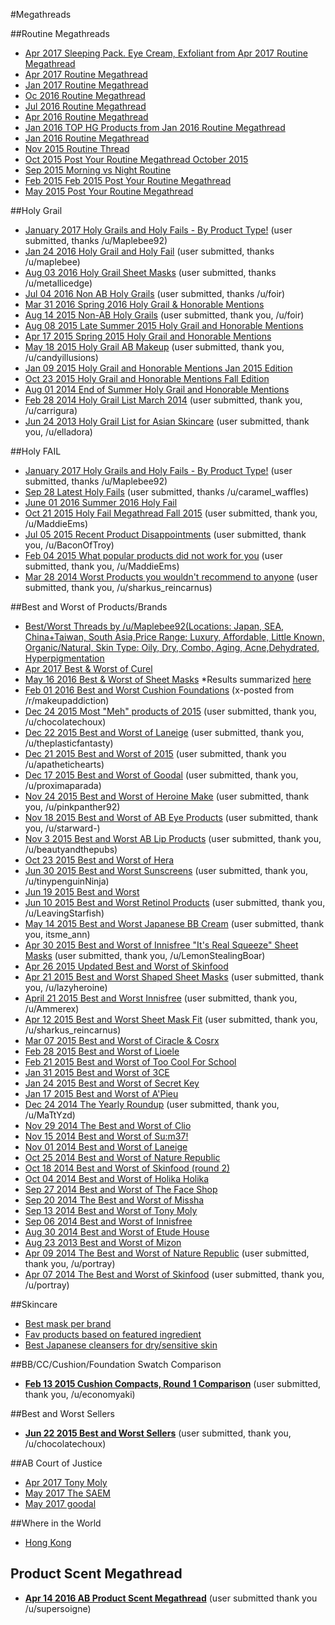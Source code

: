 #Megathreads


##Routine Megathreads
* [Apr 2017 Sleeping Pack. Eye Cream, Exfoliant from Apr 2017 Routine Megathread](http://bit.ly/2prjbFj)
* [Apr 2017 Routine Megathread](http://bit.ly/2oI5JQa)
* [Jan 2017 Routine Megathread](http://bit.ly/2puQfOP/)
* [Oc 2016 Routine Megathread](http://bit.ly/2qp56HU)
* [Jul 2016 Routine Megathread](http://bit.ly/2pI3uwB)
* [Apr 2016 Routine Megathread](http://bit.ly/2oRXzjF)
* [Jan 2016 TOP HG Products from Jan 2016 Routine Megathread](http://bit.ly/2puKYXk)
* [Jan 2016 Routine Megathread](http://bit.ly/2prdUxs)
* [Nov 2015 Routine Thread](http://bit.ly/2pI4Cjs)
* [Oct 2015 Post Your Routine Megathread October 2015](http://bit.ly/2oVe3It)
* [Sep 2015 Morning vs Night Routine](http://bit.ly/2oV3B3F)
* [Feb 2015 Feb 2015 Post Your Routine Megathread](http://bit.ly/2pI3Sv3)
* [May 2015 Post Your Routine Megathread](http://bit.ly/2qp71My)



##Holy Grail
* [January 2017 Holy Grails and Holy Fails - By Product Type!](http://bit.ly/2qfXpar) (user submitted, thanks /u/Maplebee92)
* [Jan 24 2016 Holy Grail and Holy Fail](http://bit.ly/2qfXpar) (user submitted, thanks /u/maplebee)
* [Aug 03 2016 Holy Grail Sheet Masks](http://bit.ly/2pv4rY9) (user submitted, thanks /u/metallicedge)
* [Jul 04 2016 Non AB Holy Grails](http://bit.ly/2oHSj6G) (user submitted, thanks /u/foir)
* [Mar 31 2016 Spring 2016 Holy Grail & Honorable Mentions](http://bit.ly/2pv4p2m)
* [Aug 14 2015 Non-AB Holy Grails](http://bit.ly/2oVeJh3) (user submitted, thank you, /u/foir)
* [Aug 08 2015 Late Summer 2015 Holy Grail and Honorable Mentions](http://bit.ly/2prgDHa)
* [Apr 17 2015 Spring 2015 Holy Grail and Honorable Mentions](http://bit.ly/2oRM8Iy)
* [May 18 2015 Holy Grail AB Makeup](http://bit.ly/2qhApF9) (user submitted, thank you, /u/candyillusions)
* [Jan 09 2015 Holy Grail and Honorable Mentions Jan 2015 Edition](http://bit.ly/2pfi4Kj)
* [Oct 23 2015 Holy Grail and Honorable Mentions Fall Edition](http://bit.ly/2oUYfFL)
* [Aug 01 2014 End of Summer Holy Grail and Honorable Mentions](http://bit.ly/2pfbdR2)
* [Feb 28 2014 Holy Grail List March 2014](http://bit.ly/2qoTmEY) (user submitted, thank you, /u/carrigura)
* [Jun 24 2013 Holy Grail List for Asian Skincare](http://bit.ly/2pfcAPP) (user submitted, thank you, /u/elladora)

##Holy FAIL
* [January 2017 Holy Grails and Holy Fails - By Product Type!](http://bit.ly/2qfXpar) (user submitted, thanks /u/Maplebee92)
* [Sep 28 Latest Holy Fails](http://bit.ly/2oS7TYF) (user submitted, thanks /u/caramel_waffles)
* [June 01 2016 Summer 2016 Holy Fail](http://bit.ly/2oRK43o)
* [Oct 21 2015 Holy Fail Megathread Fall 2015](http://bit.ly/2qfMVYz) (user submitted, thank you, /u/MaddieEms)
* [Jul 05 2015 Recent Product Disappointments](http://bit.ly/2pHXu6P) (user submitted, thank you, /u/BaconOfTroy)
* [Feb 04 2015 What popular products did not work for you](http://bit.ly/2oRK8Aa) (user submitted, thank you, /u/MaddieEms)
* [Mar 28 2014 Worst Products you wouldn't recommend to anyone](http://bit.ly/2puXA0z) (user submitted, thank you, /u/sharkus_reincarnus)

##Best and Worst of Products/Brands
* [Best/Worst Threads by /u/Maplebee92(Locations: Japan, SEA, China+Taiwan, South Asia,Price Range: Luxury, Affordable, Little Known, Organic/Natural, Skin Type: Oily, Dry, Combo, Aging, Acne,Dehydrated, Hyperpigmentation](https://www.reddit.com/r/AsianBeauty/comments/67i4sz/psadiscussion_bestworst_of_thread_launch/?st=j2kmeazy&sh=190c53af)
* [Apr 2017 Best & Worst of Curel](http://bit.ly/2oRV40I)
* [May 16 2016 Best & Worst of Sheet Masks](http://bit.ly/2prlmbV) *Results summarized [here](http://bit.ly/2puSD8k)
* [Feb 01 2016 Best and Worst Cushion Foundations](http://bit.ly/2qp4fGW) (x-posted from /r/makeupaddiction)
* [Dec 24 2015 Most "Meh" products of 2015](http://bit.ly/2qoXSUc) (user submitted, thank you, /u/chocolatechoux)
* [Dec 22 2015 Best and Worst of Laneige](http://bit.ly/2qfSAxO) (user submitted, thank you, /u/theplasticfantasty)
* [Dec 21 2015 Best and Worst of 2015](http://bit.ly/2qfPsSw) (user submitted, thank you /u/apathetichearts)
* [Dec 17 2015 Best and Worst of Goodal](http://bit.ly/2qp91nZ) (user submitted, thank you, /u/proximaparada)
* [Nov 24 2015 Best and Worst of Heroine Make](http://bit.ly/2oV9GgE) (user submitted, thank you, /u/pinkpanther92)
* [Nov 18 2015 Best and Worst of AB Eye Products](http://bit.ly/2qg1hrR) (user submitted, thank you, /u/starward-)
* [Nov 3 2015 Best and Worst AB Lip Products](http://bit.ly/2oRVGTV) (user submitted, thank you, /u/beautyandthepubs)
* [Oct 23 2015 Best and Worst of Hera](http://bit.ly/2qp69Hw)
* [Jun 30 2015 Best and Worst Sunscreens](http://bit.ly/2oHS5wu) (user submitted, thank you, /u/tinypenguinNinja)
* [Jun 19 2015 Best and Worst](http://bit.ly/2qp84fs)
* [Jun 10 2015 Best and Worst Retinol Products](http://bit.ly/2qhuQqn) (user submitted, thank you, /u/LeavingStarfish)
* [May 14 2015 Best and Worst Japanese BB Cream](http://bit.ly/2pHT2Fb) (user submitted, thank you, itsme_ann)
* [Apr 30 2015 Best and Worst of Innisfree "It's Real Squeeze" Sheet Masks](http://bit.ly/2oRZoNx) (user submitted, thank you, /u/LemonStealingBoar)
* [Apr 26 2015 Updated Best and Worst of Skinfood](http://bit.ly/2oVgTx0)
* [Apr 21 2015 Best and Worst Shaped Sheet Masks](http://bit.ly/2oI5ODt) (user submitted, thank you, /u/lazyheroine)
* [April 21 2015 Best and Worst Innisfree](http://bit.ly/2qhIoC1) (user submitted, thank you, /u/Ammerex)
* [Apr 12 2015 Best and Worst Sheet Mask Fit](http://bit.ly/2pr4XUX) (user submitted, thank you, /u/sharkus_reincarnus)
* [Mar 07 2015 Best and Worst of Ciracle & Cosrx](http://bit.ly/2qhRTB9)
* [Feb 28 2015 Best and Worst of Lioele](http://bit.ly/2oV91vr)
* [Feb 21 2015 Best and Worst of Too Cool For School](http://bit.ly/2pHZg7T)
* [Jan 31 2015 Best and Worst of 3CE](http://bit.ly/2oVgQRK)
* [Jan 24 2015 Best and Worst of Secret Key](http://bit.ly/2qp33DD)
* [Jan 17 2015 Best and Worst of A'Pieu](http://bit.ly/2qhH2aj)
* [Dec 24 2014 The Yearly Roundup](http://bit.ly/2prqHzO) (user submitted, thank you, /u/MaTtYzd)
* [Nov 29 2014 The Best and Worst of Clio](http://bit.ly/2pI83XB)
* [Nov 15 2014 Best and Worst of Su:m37!](http://bit.ly/2oHPnY2)
* [Nov 01 2014 Best and Worst of Laneige](http://bit.ly/2oI0YX2)
* [Oct 25 2014 Best and Worst of Nature Republic](http://bit.ly/2qhH2aj)
* [Oct 18 2014 Best and Worst of Skinfood \(round 2\)](http://bit.ly/2oUYW1P)
* [Oct 04 2014 Best and Worst of Holika Holika](http://bit.ly/2oS2QHD)
* [Sep 27 2014 Best and Worst of The Face Shop](http://bit.ly/2oHSLSC)
* [Sep 20 2014 The Best and Worst of Missha](http://bit.ly/2pHZnAl)
* [Sep 13 2014 Best and Worst of Tony Moly](http://bit.ly/2pHY8B)
* [Sep 06 2014 Best and Worst of Innisfree](http://bit.ly/2qhw6tz)
* [Aug 30 2014 Best and Worst of Etude House](http://bit.ly/2prwB4l)
* [Aug 23 2013 Best and Worst of Mizon](http://bit.ly/2prr7qe)
* [Apr 09 2014 The Best and Worst of Nature Republic](http://bit.ly/2qfUAWO) (user submitted, thank you, /u/portray)
* [Apr 07 2014 The Best and Worst of Skinfood](http://bit.ly/2qfPfPf) (user submitted, thank you, /u/portray)


##Skincare
* [Best mask per brand](http://bit.ly/2qoZ6yT)
* [Fav products based on featured ingredient](http://bit.ly/2oS5IUX)
* [Best Japanese cleansers for dry/sensitive skin](http://bit.ly/2qfYMpm)

##BB/CC/Cushion/Foundation Swatch Comparison
* [**Feb 13 2015 Cushion Compacts, Round 1 Comparison**](http://bit.ly/2oHRNFL) (user submitted, thank you, /u/economyaki)

##Best and Worst Sellers
* [**Jun 22 2015 Best and Worst Sellers**](http://bit.ly/2oRSQhC) (user submitted, thank you, /u/chocolatechoux)

##AB Court of Justice
* [Apr 2017 Tony Moly](https://www.reddit.com/r/AsianBeauty/comments/6a528z/discussion_ab_court_of_justice_tony_moly/?utm_content=title&utm_medium=hot&utm_source=reddit&utm_name=AsianBeauty)
* [May 2017 The SAEM](https://www.reddit.com/r/AsianBeauty/comments/6ap4yw/ab_court_of_justice_the_saem/?st=j2nyb4nk&sh=a27781ab)
* [May 2017 goodal](https://www.reddit.com/r/AsianBeauty/comments/6aai15/discussionab_court_of_justice_goodal/?st=j2nycoh7&sh=e19245da)

##Where in the World
* [Hong Kong](https://www.reddit.com/r/AsianBeauty/comments/6ajt7r/where_in_the_world_hong_kong_shopping_guide/?st=j2km9oy7&sh=5ebbfc85)

## Product Scent Megathread
* [**Apr 14 2016 AB Product Scent Megathread**](http://bit.ly/2pv453v) (user submitted thank you /u/supersoigne)
